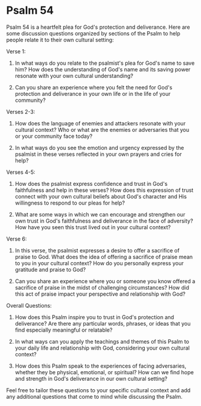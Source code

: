 # Psalm 54

Psalm 54 is a heartfelt plea for God's protection and deliverance. Here are some discussion questions organized by sections of the Psalm to help people relate it to their own cultural setting:

Verse 1:

1. In what ways do you relate to the psalmist's plea for God's name to save him? How does the understanding of God's name and its saving power resonate with your own cultural understanding?

2. Can you share an experience where you felt the need for God's protection and deliverance in your own life or in the life of your community?

Verses 2-3:

1. How does the language of enemies and attackers resonate with your cultural context? Who or what are the enemies or adversaries that you or your community face today?

2. In what ways do you see the emotion and urgency expressed by the psalmist in these verses reflected in your own prayers and cries for help?

Verses 4-5:

1. How does the psalmist express confidence and trust in God's faithfulness and help in these verses? How does this expression of trust connect with your own cultural beliefs about God's character and His willingness to respond to our pleas for help?

2. What are some ways in which we can encourage and strengthen our own trust in God's faithfulness and deliverance in the face of adversity? How have you seen this trust lived out in your cultural context?

Verse 6:

1. In this verse, the psalmist expresses a desire to offer a sacrifice of praise to God. What does the idea of offering a sacrifice of praise mean to you in your cultural context? How do you personally express your gratitude and praise to God?

2. Can you share an experience where you or someone you know offered a sacrifice of praise in the midst of challenging circumstances? How did this act of praise impact your perspective and relationship with God?

Overall Questions:

1. How does this Psalm inspire you to trust in God's protection and deliverance? Are there any particular words, phrases, or ideas that you find especially meaningful or relatable?

2. In what ways can you apply the teachings and themes of this Psalm to your daily life and relationship with God, considering your own cultural context?

3. How does this Psalm speak to the experiences of facing adversaries, whether they be physical, emotional, or spiritual? How can we find hope and strength in God's deliverance in our own cultural setting?

Feel free to tailor these questions to your specific cultural context and add any additional questions that come to mind while discussing the Psalm.